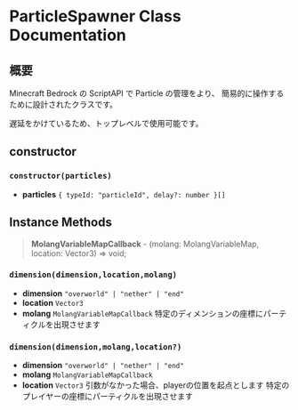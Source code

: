 # ParticleSpawner Class Documentation

## 概要

Minecraft Bedrock の ScriptAPI で Particle の管理をより、
簡易的に操作するために設計されたクラスです。

遅延をかけているため、トップレベルで使用可能です。

## constructor
### `constructor(particles)`

- **particles** `{ typeId: "particleId", delay?: number }[]`

## Instance Methods

> **MolangVariableMapCallback** -
> (molang: MolangVariableMap, location: Vector3) => void;

### `dimension(dimension,location,molang)`
- **dimension** `"overworld" | "nether" | "end"`
- **location** `Vector3`
- **molang** `MolangVariableMapCallback`
特定のディメンションの座標にパーティクルを出現させます

### `dimension(dimension,molang,location?)`
- **dimension** `"overworld" | "nether" | "end"`
- **molang** `MolangVariableMapCallback`
- **location** `Vector3` 引数がなかった場合、playerの位置を起点とします
特定のプレイヤーの座標にパーティクルを出現させます
